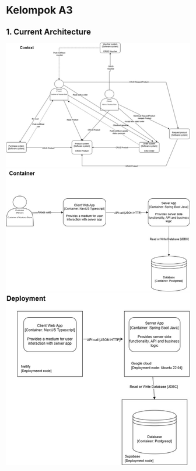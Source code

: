 # Kelompok A3

## 1. Current Architecture

![](img/adpro-context.jpg)
![](img/adpro-container.jpg)
![](img/adpro-deployment.jpg)
